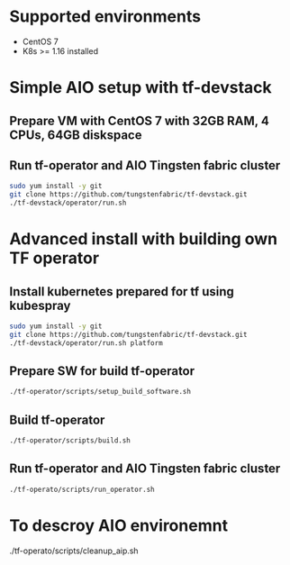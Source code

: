 # Supported environments
- CentOS 7
- K8s >= 1.16 installed

# Simple AIO setup with tf-devstack
## Prepare VM with CentOS 7 with 32GB RAM, 4 CPUs, 64GB diskspace
## Run tf-operator and AIO Tingsten fabric cluster
```bash
sudo yum install -y git
git clone https://github.com/tungstenfabric/tf-devstack.git
./tf-devstack/operator/run.sh
```

# Advanced install with building own TF operator
## Install kubernetes prepared for tf  using kubespray
```bash
sudo yum install -y git
git clone https://github.com/tungstenfabric/tf-devstack.git
./tf-devstack/operator/run.sh platform
```
## Prepare SW for build tf-operator
```bash
./tf-operator/scripts/setup_build_software.sh
```
## Build tf-operator
```bash
./tf-operator/scripts/build.sh
```
## Run tf-operator and AIO Tingsten fabric cluster
```bash
./tf-operato/scripts/run_operator.sh
```

# To descroy AIO environemnt
./tf-operato/scripts/cleanup_aip.sh
